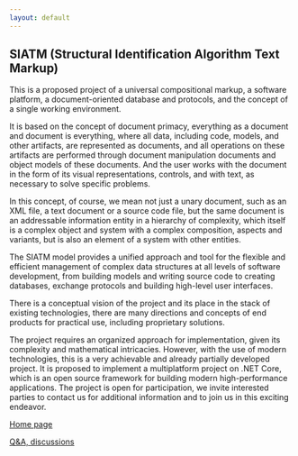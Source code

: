 ```yaml
---
layout: default
---
```


## SIATM (Structural Identification Algorithm Text Markup)

This is a proposed project of a universal compositional markup, a software platform, a document-oriented database and protocols, and the concept of a single working environment.

It is based on the concept of document primacy, everything as a document and document is everything, where all data, including code, models, and other artifacts,
are represented as documents, and all operations on these artifacts are performed through document manipulation documents and object models of these documents.
And the user works with the document in the form of its visual representations, controls, and with text, as necessary to solve specific problems.

In this concept, of course, we mean not just a unary document, such as an XML file, a text document or a source code file, but the same document is an addressable information entity in a hierarchy of complexity,
which itself is a complex object and system with a complex composition, aspects and variants, but is also an element of a system with other entities.

The SIATM model provides a unified approach and tool for the flexible and efficient management of complex data structures at all levels of software development,
 from building models and writing source code to creating databases, exchange protocols and building high-level user interfaces.

There is a conceptual vision of the project and its place in the stack of existing technologies, there are many directions and concepts of end products for practical use, including proprietary solutions.

The project requires an organized approach for implementation, given its complexity and mathematical intricacies.
However, with the use of modern technologies, this is a very achievable and already partially developed project.
It is proposed to implement a multiplatform project on .NET Core, which is an open source framework for building modern high-performance applications.
The project is open for participation, we invite interested parties to contact us for additional information and to join us in this exciting endeavor.

[Home page](https://aplib.github.io/)

[Q&A, discussions](https://github.com/aplib/aplib.github.io/discussions/)